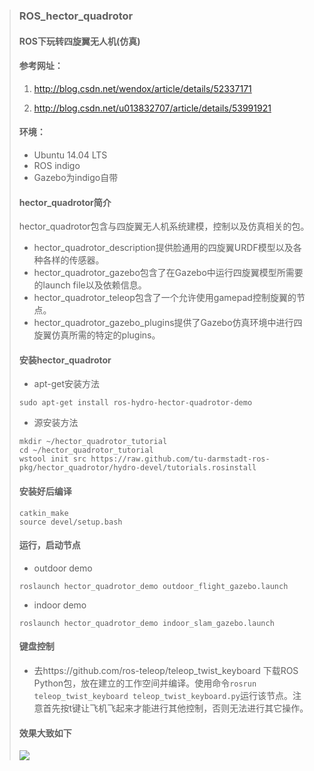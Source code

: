 >### ROS_hector_quadrotor
>#### ROS下玩转四旋翼无人机(仿真)
>#### 参考网址：
> 1. http://blog.csdn.net/wendox/article/details/52337171
>
> 2. http://blog.csdn.net/u013832707/article/details/53991921
>
>#### 环境：
>- Ubuntu 14.04 LTS
>- ROS indigo
>- Gazebo为indigo自带
>
>#### hector_quadrotor简介
> hector_quadrotor包含与四旋翼无人机系统建模，控制以及仿真相关的包。
>- hector_quadrotor_description提供脸通用的四旋翼URDF模型以及各种各样的传感器。
>- hector_quadrotor_gazebo包含了在Gazebo中运行四旋翼模型所需要的launch file以及依赖信息。
>- hector_quadrotor_teleop包含了一个允许使用gamepad控制旋翼的节点。
>- hector_quadrotor_gazebo_plugins提供了Gazebo仿真环境中进行四旋翼仿真所需的特定的plugins。
>
>#### 安装hector_quadrotor
>- apt-get安装方法
>```
>sudo apt-get install ros-hydro-hector-quadrotor-demo
>```
>- 源安装方法
>```
>mkdir ~/hector_quadrotor_tutorial
>cd ~/hector_quadrotor_tutorial
>wstool init src https://raw.github.com/tu-darmstadt-ros-pkg/hector_quadrotor/hydro-devel/tutorials.rosinstall
>```
>#### 安装好后编译
>```
> catkin_make
> source devel/setup.bash
>```
>#### 运行，启动节点
>
>- outdoor demo
>```
>roslaunch hector_quadrotor_demo outdoor_flight_gazebo.launch
>```
>
>- indoor demo
>```
>roslaunch hector_quadrotor_demo indoor_slam_gazebo.launch
>```
>
>#### 键盘控制
>
>- 去https://github.com/ros-teleop/teleop_twist_keyboard 下载ROS Python包，放在建立的工作空间并编译。使用命令```rosrun teleop_twist_keyboard teleop_twist_keyboard.py```运行该节点。注意首先按t键让飞机飞起来才能进行其他控制，否则无法进行其它操作。
>
>#### 效果大致如下
> ![](file:///home/zhenggaoxing/Pic1.png)
>
